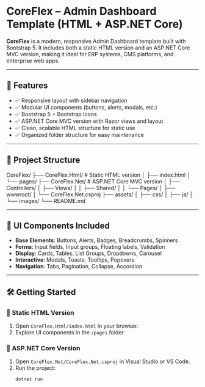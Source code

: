 # CoreFlex – Admin Dashboard Template (HTML + ASP.NET Core)

**CoreFlex** is a modern, responsive Admin Dashboard template built with Bootstrap 5. It includes both a static HTML version and an ASP.NET Core MVC version, making it ideal for ERP systems, CMS platforms, and enterprise web apps.

---

## 🚀 Features

- ✅ Responsive layout with sidebar navigation
- ✅ Modular UI components (buttons, alerts, modals, etc.)
- ✅ Bootstrap 5 + Bootstrap Icons
- ✅ ASP.NET Core MVC version with Razor views and layout
- ✅ Clean, scalable HTML structure for static use
- ✅ Organized folder structure for easy maintenance

---

## 📁 Project Structure

CoreFlex/ ├── CoreFlex.Html/ # Static HTML version │ ├── index.html │ └── pages/ ├── CoreFlex.Net/ # ASP.NET Core MVC version │ ├── Controllers/ │ ├── Views/ │ │ ├── Shared/ │ │ └── Pages/ │ ├── wwwroot/ │ └── CoreFlex.Net.csproj ├── assets/ │ ├── css/ │ ├── js/ │ └── images/ └── README.md


---

## 🧩 UI Components Included

- **Base Elements**: Buttons, Alerts, Badges, Breadcrumbs, Spinners
- **Forms**: Input fields, Input groups, Floating labels, Validation
- **Display**: Cards, Tables, List Groups, Dropdowns, Carousel
- **Interactive**: Modals, Toasts, Tooltips, Popovers
- **Navigation**: Tabs, Pagination, Collapse, Accordion

---

## 🛠️ Getting Started

### 🔧 Static HTML Version

1. Open `CoreFlex.Html/index.html` in your browser.
2. Explore UI components in the `/pages` folder.

### 🧩 ASP.NET Core Version

1. Open `CoreFlex.Net/CoreFlex.Net.csproj` in Visual Studio or VS Code.
2. Run the project:
   ```bash
   dotnet run
